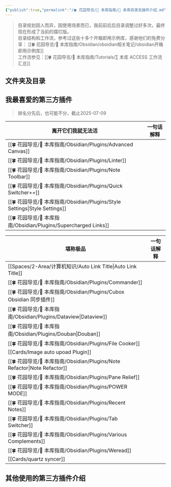 ```yaml
---
{"publish":true,"permalink":"/🍀 花园导览/🧰 本库指南/📂 本库目录及插件介绍.md","created":"2024-05-11","modified":"2025-07-09","published":"2025-07-29T23:24:26.520+08:00","tags":["todo/本周"],"cssclasses":""}
---
```



> 目录规划因人而异，因使用场景而已，我前前后后目录调整过好多次，最终现在形成了当前的摆烂版。  
> 目录结构和工作流，参考过这些十多个开箱即用示例库，感谢他们的免费分享： [[🍀 花园导览/🧰 本库指南/Obsidian/obsidian相关笔记/obsidian开箱即用示例库]]  
> 工作流参见：[[🍀 花园导览/🧰 本库指南/Tutorials/∑ 本库 ACCESS 工作流汇总]]

## 文件夹及目录

## 我最喜爱的第三方插件

> 排名分先后，也可能不分，截止2025-07-09

| 离开它们我就无法活                                                           | 一句话解释 |
| ------------------------------------------------------------------- | ----- |
| [[🍀 花园导览/🧰 本库指南/Obsidian/Plugins/Advanced Canvas]]                                                 |       |
| [[🍀 花园导览/🧰 本库指南/Obsidian/Plugins/Linter]]                                                          |       |
| [[🍀 花园导览/🧰 本库指南/Obsidian/Plugins/Note Toolbar]]                                                    |       |
| [[🍀 花园导览/🧰 本库指南/Obsidian/Plugins/Quick Switcher++]]                                                |       |
| [[🍀 花园导览/🧰 本库指南/Obsidian/Plugins/Style Settings\|Style Settings]] |       |
| [[🍀 花园导览/🧰 本库指南/Obsidian/Plugins/Supercharged Links]]                                              |       |

| 堪称极品                                                                  | 一句话解释 |
| --------------------------------------------------------------------- | ----- |
| [[Spaces/2-Area/计算机知识/Auto Link Title\|Auto Link Title]] |       |
| [[🍀 花园导览/🧰 本库指南/Obsidian/Plugins/Commander]]                                                         |       |
| [[🍀 花园导览/🧰 本库指南/Obsidian/Plugins/Cubox Obsidian 同步插件]]                                               |       |
| [[🍀 花园导览/🧰 本库指南/Obsidian/Plugins/Dataview\|Dataview]]               |       |
| [[🍀 花园导览/🧰 本库指南/Obsidian/Plugins/Douban\|Douban]]                   |       |
| [[🍀 花园导览/🧰 本库指南/Obsidian/Plugins/File Cooker]]                                                       |       |
| [[Cards/Image auto upoad Plugin]]                                           |       |
| [[🍀 花园导览/🧰 本库指南/Obsidian/Plugins/Note Refactor\|Note Refactor]]     |       |
| [[🍀 花园导览/🧰 本库指南/Obsidian/Plugins/Pane Relief]]                                                       |       |
| [[🍀 花园导览/🧰 本库指南/Obsidian/Plugins/POWER MODE]]                                                        |       |
| [[🍀 花园导览/🧰 本库指南/Obsidian/Plugins/Recent Notes]]                                                      |       |
| [[🍀 花园导览/🧰 本库指南/Obsidian/Plugins/Tab Switcher]]                                                      |       |
| [[🍀 花园导览/🧰 本库指南/Obsidian/Plugins/Various Complements]]                                               |       |
| [[🍀 花园导览/🧰 本库指南/Obsidian/Plugins/Weread]]                                                            |       |
| [[Cards/quartz syncer]]                                                     |       |

## 其他使用的第三方插件介绍
